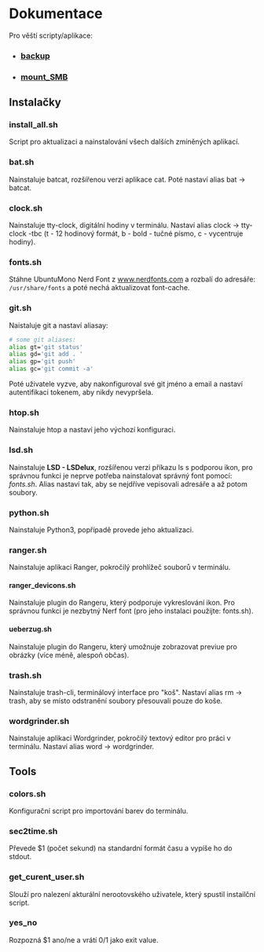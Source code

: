 
# Dokumentace
Pro věští scripty/aplikace:
* ### [backup](backup.md) 
* ### [mount_SMB](mount_SMB.md)


## Instalačky

### install_all.sh
Script pro aktualizaci a nainstalování všech dalších zmíněných aplikací.

### bat.sh

Nainstaluje batcat, rozšířenou verzi aplikace cat. Poté nastaví alias bat -> batcat.

### clock.sh

Nainstaluje tty-clock, digitální hodiny v terminálu. Nastaví alias clock -> tty-clock -tbc (t - 12 hodinový formát, b - bold - tučné písmo, c - vycentruje hodiny).

### fonts.sh

Stáhne UbuntuMono Nerd Font z www.nerdfonts.com a rozbalí do adresáře: `/usr/share/fonts` a poté nechá aktualizovat font-cache.

### git.sh

Naistaluje git a nastaví aliasay:
```BASH
# some git aliases:
alias gt='git status'
alias gd='git add . '
alias gp='git push'
alias gc='git commit -a'
```
Poté uživatele vyzve, aby nakonfiguroval své git jméno a email a nastaví autentifikaci tokenem, aby nikdy nevypršela.

### htop.sh
Nainstaluje htop a nastaví jeho výchozí konfiguraci.

### lsd.sh
Nainstaluje **LSD - LSDelux**, rozšířenou verzi příkazu ls s podporou ikon, pro správnou funkci je neprve potřeba nainstalovat správný font pomocí: *fonts.sh*. Alias nastaví tak, aby se nejdříve vepisovali adresáře a až potom soubory.

### python.sh
Nainstaluje Python3, popřípadě provede jeho aktualizaci.

### ranger.sh
Nainstaluje aplikaci Ranger, pokročilý prohlížeč souborů v terminálu.

#### ranger_devicons.sh
Nainstaluje plugin do Rangeru, který podporuje vykreslování ikon. Pro správnou funkci je nezbytný Nerf font (pro jeho instalaci použijte: fonts.sh).

#### ueberzug.sh
Nainstaluje plugin do Rangeru, který umožnuje zobrazovat previue pro obrázky (více méně, alespoň občas).

### trash.sh
Nainstaluje trash-cli, terminálový interface pro "koš". Nastaví alias rm -> trash, aby se místo odstranění soubory přesouvali pouze do koše.

### wordgrinder.sh
Nainstaluje aplikaci Wordgrinder, pokročilý textový editor pro práci v terminálu. Nastaví alias word -> wordgrinder.

## Tools

### colors.sh

Konfigurační script pro importování barev do terminálu. 

### sec2time.sh
Převede $1 (počet sekund) na standardní formát času a vypíše ho do stdout.

### get_curent_user.sh

Slouží pro nalezení akturální nerootovského uživatele, který spustil instailční script.

### yes_no

Rozpozná $1 ano/ne a vrátí 0/1 jako exit value.

